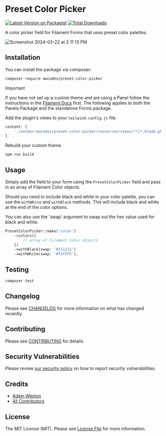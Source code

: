 # Preset Color Picker

[![Latest Version on Packagist](https://img.shields.io/packagist/v/awcodes/preset-color-picker.svg?style=flat-square)](https://packagist.org/packages/awcodes/preset-color-picker)
[![Total Downloads](https://img.shields.io/packagist/dt/awcodes/preset-color-picker.svg?style=flat-square)](https://packagist.org/packages/awcodes/preset-color-picker)

A color picker field for Filament Forms that uses preset color palettes.

![Screenshot 2024-03-22 at 2 11 13 PM](https://github.com/awcodes/preset-color-picker/assets/3596800/e0c162db-6e21-4929-bbb5-f82f1a2e8f20)

## Installation

You can install the package via composer:

```bash
composer require awcodes/preset-color-picker
```

> [!IMPORTANT]
> If you have not set up a custom theme and are using a Panel follow the instructions in the [Filament Docs](https://filamentphp.com/docs/3.x/panels/themes#creating-a-custom-theme) first. The following applies to both the Panels Package and the standalone Forms package.

Add the plugin's views to your `tailwind.config.js` file.

```js
content: [
    './vendor/awcodes/preset-color-picker/resources/views/**/*.blade.php',
]
```

Rebuild your custom theme.

```sh
npm run build
```

## Usage

Simply add the field to your form using the `PresetColorPicker` field and pass in an array of Filament Color objects.

Should you need to include black and white in your color palette, you can use the `withWhite` and `withBlack` methods. This will include black and white at the end of the color options.

You can also use the 'swap' argument to swap out the hex value used for black and white.

```php
PresetColorPicker::make('color')
    ->colors([
        // array of Filament Color objects    
    ])
    ->withBlack(swap: '#111111')
    ->withWhite(swap: '#f5f5f5'),
```

## Testing

```bash
composer test
```

## Changelog

Please see [CHANGELOG](CHANGELOG.md) for more information on what has changed recently.

## Contributing

Please see [CONTRIBUTING](.github/CONTRIBUTING.md) for details.

## Security Vulnerabilities

Please review [our security policy](../../security/policy) on how to report security vulnerabilities.

## Credits

- [Adam Weston](https://github.com/awcodes)
- [All Contributors](../../contributors)

## License

The MIT License (MIT). Please see [License File](LICENSE.md) for more information.
